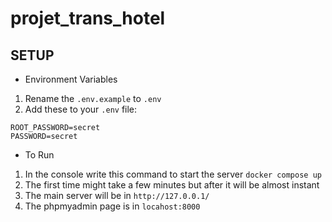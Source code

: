 # projet_trans_hotel

## SETUP

-   Environment Variables

1. Rename the `.env.example` to `.env`
2. Add these to your `.env` file:

```
ROOT_PASSWORD=secret
PASSWORD=secret
```

-   To Run

1. In the console write this command to start the server `docker compose up`
2. The first time might take a few minutes but after it will be almost instant
3. The main server will be in `http://127.0.0.1/`
4. The phpmyadmin page is in `locahost:8000`
